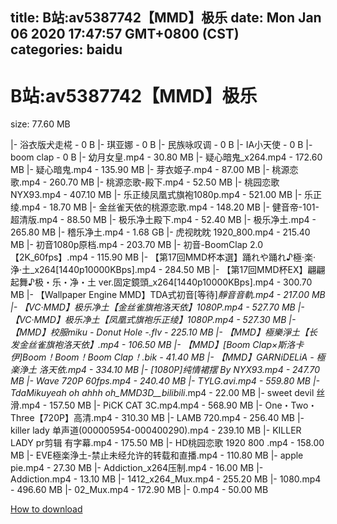 
title: B站:av5387742【MMD】极乐
date: Mon Jan 06 2020 17:47:57 GMT+0800 (CST)    
categories: baidu
---

# B站:av5387742【MMD】极乐
size: 77.60 MB
 
 
|- 浴衣版犬走椛 - 0 B
|- 琪亚娜 - 0 B
|- 民族咏叹调 - 0 B
|- IA小天使 - 0 B
|- boom clap - 0 B
|- 幼月女皇.mp4 - 30.80 MB
|- 疑心暗鬼_x264.mp4 - 172.60 MB
|- 疑心暗鬼.mp4 - 135.90 MB
|- 芽衣姬子.mp4 - 87.00 MB
|- 桃源恋歌.mp4 - 260.70 MB
|- 桃源恋歌-殿下.mp4 - 52.50 MB
|- 桃园恋歌 NYX93.mp4 - 407.10 MB
|- 乐正绫凤凰式旗袍1080p.mp4 - 521.00 MB
|- 乐正绫.mp4 - 18.70 MB
|- 金丝雀天依的桃源恋歌.mp4 - 148.20 MB
|- 健音帝-101-超清版.mp4 - 88.50 MB
|- 极乐净土殿下.mp4 - 52.40 MB
|- 极乐净土.mp4 - 265.80 MB
|- 稽乐净土.mp4 - 1.68 GB
|- 虎视眈眈 1920_800.mp4 - 215.40 MB
|- 初音1080p原档.mp4 - 203.70 MB
|- 初音-BoomClap 2.0【2K_60fps】.mp4 - 115.90 MB
|- 【第17回MMD杯本選】踊れや踊れ♪極‧楽‧浄‧土_x264[1440p10000KBps].mp4 - 284.50 MB
|- 【第17回MMD杯EX】翩翩起舞♪极・乐・净・土 ver.固定鏡頭_x264[1440p10000KBps].mp4 - 300.70 MB
|- 【Wallpaper Engine MMD】TDA式初音[等待]_靜音音軌.mp4 - 217.00 MB
|- 【VC·MMD】极乐净土【金丝雀旗袍洛天依】1080P.mp4 - 527.70 MB
|- 【VC·MMD】极乐净土【凤凰式旗袍乐正绫】1080P.mp4 - 527.30 MB
|- 【MMD】校服miku - Donut Hole -.flv - 225.10 MB
|- 【MMD】極樂淨土【长发金丝雀旗袍洛天依】.mp4 - 106.50 MB
|- 【MMD】[Boom Clap×斯洛卡伊]Boom！Boom！Boom Clap！.bik - 41.40 MB
|- 【MMD】GARNiDELiA - 極楽浄土 洛天依.mp4 - 334.10 MB
|- [1080P]纯情裙摆 By NYX93.mp4 - 247.70 MB
|- Wave 720P 60fps.mp4 - 240.40 MB
|- TYLG.avi.mp4 - 559.80 MB
|- TdaMikuyeah oh ahhh oh_MMD3D__bilibili_.mp4 - 22.00 MB
|- sweet devil 丝滑.mp4 - 157.50 MB
|- PiCK CAT 3C.mp4.mp4 - 568.90 MB
|- One・Two・Three【720P】高清.mp4 - 310.30 MB
|- LAMB 720.mp4 - 256.40 MB
|- killer lady 单声道(000005954-000400290).mp4 - 239.10 MB
|- KILLER LADY pr剪辑 有字幕.mp4 - 175.50 MB
|- HD桃园恋歌 1920 800 .mp4 - 158.00 MB
|- EVE極楽浄土-禁止未经允许的转载和直播.mp4 - 110.80 MB
|- apple pie.mp4 - 27.30 MB
|- Addiction_x264压制.mp4 - 16.00 MB
|- Addiction.mp4 - 13.10 MB
|- 1412_x264_Mux.mp4 - 255.20 MB
|- 1080.mp4 - 496.60 MB
|- 02_Mux.mp4 - 172.90 MB
|- 0.mp4 - 50.00 MB

[How to download](https://bpcam.bemobtrk.com/go/2ceec3aa-1ca2-46d6-b9ff-aaa5c184517c?jno=4245)